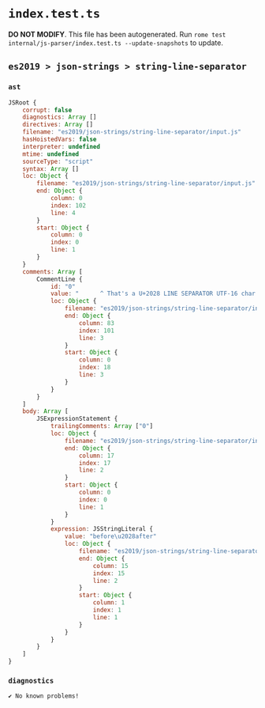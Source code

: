 # `index.test.ts`

**DO NOT MODIFY**. This file has been autogenerated. Run `rome test internal/js-parser/index.test.ts --update-snapshots` to update.

## `es2019 > json-strings > string-line-separator`

### `ast`

```javascript
JSRoot {
	corrupt: false
	diagnostics: Array []
	directives: Array []
	filename: "es2019/json-strings/string-line-separator/input.js"
	hasHoistedVars: false
	interpreter: undefined
	mtime: undefined
	sourceType: "script"
	syntax: Array []
	loc: Object {
		filename: "es2019/json-strings/string-line-separator/input.js"
		end: Object {
			column: 0
			index: 102
			line: 4
		}
		start: Object {
			column: 0
			index: 0
			line: 1
		}
	}
	comments: Array [
		CommentLine {
			id: "0"
			value: "      ^ That's a U+2028 LINE SEPARATOR UTF-16 char (between 'before' and 'after')"
			loc: Object {
				filename: "es2019/json-strings/string-line-separator/input.js"
				end: Object {
					column: 83
					index: 101
					line: 3
				}
				start: Object {
					column: 0
					index: 18
					line: 3
				}
			}
		}
	]
	body: Array [
		JSExpressionStatement {
			trailingComments: Array ["0"]
			loc: Object {
				filename: "es2019/json-strings/string-line-separator/input.js"
				end: Object {
					column: 17
					index: 17
					line: 2
				}
				start: Object {
					column: 0
					index: 0
					line: 1
				}
			}
			expression: JSStringLiteral {
				value: "before\u2028after"
				loc: Object {
					filename: "es2019/json-strings/string-line-separator/input.js"
					end: Object {
						column: 15
						index: 15
						line: 2
					}
					start: Object {
						column: 1
						index: 1
						line: 1
					}
				}
			}
		}
	]
}
```

### `diagnostics`

```
✔ No known problems!

```
